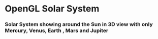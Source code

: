 OpenGL Solar System
===================
<h3>
Solar System showing around the Sun in 3D view with only Mercury, Venus, Earth , Mars and  Jupiter
</h3>
